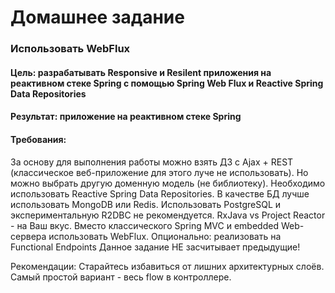 # Домашнее задание
### Использовать WebFlux

#### Цель: разрабатывать Responsive и Resilent приложения на реактивном стеке Spring c помощью Spring Web Flux и Reactive Spring Data Repositories
#### Результат: приложение на реактивном стеке Spring

#### Требования:

За основу для выполнения работы можно взять ДЗ с Ajax + REST (классическое веб-приложение для этого луче не использовать).
Но можно выбрать другую доменную модель (не библиотеку).
Необходимо использовать Reactive Spring Data Repositories.
В качестве БД лучше использовать MongoDB или Redis. Использовать PostgreSQL и экспериментальную R2DBC не рекомендуется.
RxJava vs Project Reactor - на Ваш вкус.
Вместо классического Spring MVC и embedded Web-сервера использовать WebFlux.
Опционально: реализовать на Functional Endpoints
Данное задание НЕ засчитывает предыдущие!

Рекомендации:
Старайтесь избавиться от лишних архитектурных слоёв. Самый простой вариант - весь flow в контроллере.